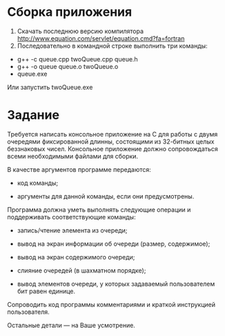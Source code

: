 # Сборка приложения
1. Скачать последнюю версию компилятора http://www.equation.com/servlet/equation.cmd?fa=fortran
2. Последовательно в командной строке выполнить три команды:
  - g++ -c queue.cpp twoQueue.cpp queue.h
  - g++ -o queue queue.o twoQueue.o
  - queue.exe
  
  Или запустить twoQueue.exe
 
# Задание

Требуется написать консольное приложение на C для работы с двумя очередями фиксированной длинны, состоящими из 32-битных целых беззнаковых чисел.  Консольное приложение должно сопровождаться всеми необходимыми файлами для сборки.

 

В качестве аргументов программе передаются:

- код команды;

- аргументы для данной команды, если они предусмотрены.

 

Программа должна уметь выполнять следующие операции и поддерживать соответствующие команды:

- запись/чтение элемента из очереди;

- вывод на экран информации об очереди (размер, содержимое);

- вывод на экран содержимого очереди;

- слияние очередей (в шахматном порядке);

- вывод элементов очереди, у которых задаваемый пользователем бит равен единице.

 

Сопроводить код программы комментариями и краткой инструкцией пользователя.

Остальные детали — на Ваше усмотрение.
